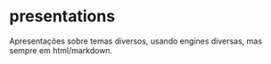 presentations
=============

Apresentações sobre temas diversos, usando engines diversas, mas sempre em html/markdown.
